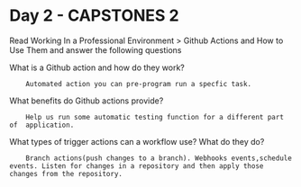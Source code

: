 # Day 2 - CAPSTONES 2

Read Working In a Professional Environment > Github Actions and How to Use Them and answer the following questions

What is a Github action and how do they work?

        Automated action you can pre-program run a specfic task.

What benefits do Github actions provide?

        Help us run some automatic testing function for a different part of  application.

What types of trigger actions can a workflow use? What do they do?

        Branch actions(push changes to a branch). Webhooks events,schedule events. Listen for changes in a repository and then apply those changes from the repository.
